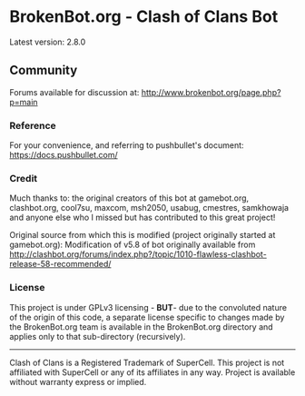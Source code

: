# BrokenBot.org - Clash of Clans Bot
Latest version: 2.8.0

## Community
Forums available for discussion at: http://www.brokenbot.org/page.php?p=main

### Reference
For your convenience, and referring to pushbullet's document:
https://docs.pushbullet.com/

### Credit
Much thanks to: the original creators of this bot at gamebot.org, clashbot.org, cool7su, maxcom, msh2050, usabug, cmestres, samkhowaja and anyone else who I missed but has contributed to this great project!

Original source from which this is modified (project originally started at gamebot.org):
Modification of v5.8 of bot originally available from http://clashbot.org/forums/index.php?/topic/1010-flawless-clashbot-release-58-recommended/

### License
This project is under GPLv3 licensing - **BUT**- due to the convoluted nature of the origin of this code, a separate license specific to changes made by the BrokenBot.org team is available in the BrokenBot.org directory and applies only to that sub-directory (recursively).

----------
Clash of Clans is a Registered Trademark of SuperCell. This project is not affiliated with SuperCell or any of its affiliates in any way. Project is available without warranty express or implied.
